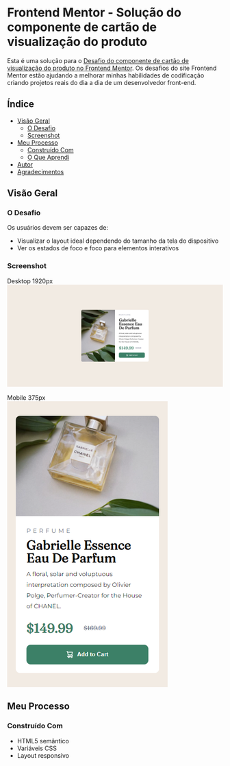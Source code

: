 # Frontend Mentor - Solução do componente de cartão de visualização do produto

Esta é uma solução para o [Desafio do componente de cartão de visualização do produto no Frontend Mentor](https://www.frontendmentor.io/challenges/product-preview-card-component-GO7UmttRfa). Os desafios do site Frontend Mentor estão ajudando a melhorar minhas habilidades de codificação criando projetos reais do dia a dia de um desenvolvedor front-end.

## Índice

- [Visão Geral](#visáo-geral)  
  - [O Desafio](#o-desafio)  
  - [Screenshot](#screenshot)   
- [Meu Processo](#meu-processo)  
  - [Construído Com](#construído-com)  
  - [O Que Aprendi](#o-que-aprendi)
- [Autor](#autor)
- [Agradecimentos](#agradecimentos)

## Visão Geral

### O Desafio

Os usuários devem ser capazes de:
- Visualizar o layout ideal dependendo do tamanho da tela do dispositivo
- Ver os estados de foco e foco para elementos interativos

### Screenshot

Desktop 1920px  
![](/screenshot/screenshot-desktop.png)

Mobile 375px  
![](/screenshot/screenshot-mobile.png)

## Meu Processo

### Construído Com
- HTML5 semântico
- Variáveis CSS
- Layout responsivo